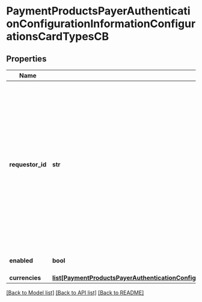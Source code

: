# PaymentProductsPayerAuthenticationConfigurationInformationConfigurationsCardTypesCB

## Properties
Name | Type | Description | Notes
------------ | ------------- | ------------- | -------------
**requestor_id** | **str** | The value is for 3DS2.0 and is a Directory Server assigned 3DS Requestor ID value. If this field is passed in request, it will override Requestor Id value that is configured on the Merchant&#39;s profile. | [optional] 
**enabled** | **bool** |  | [optional] [default to True]
**currencies** | [**list[PaymentProductsPayerAuthenticationConfigurationInformationConfigurationsCardTypesVerifiedByVisaCurrencies]**](PaymentProductsPayerAuthenticationConfigurationInformationConfigurationsCardTypesVerifiedByVisaCurrencies.md) |  | [optional] 

[[Back to Model list]](../README.md#documentation-for-models) [[Back to API list]](../README.md#documentation-for-api-endpoints) [[Back to README]](../README.md)


